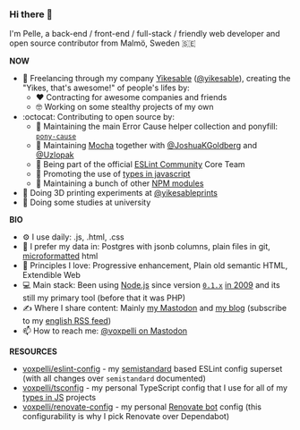 ### Hi there 👋

I'm Pelle, a back-end / front-end / full-stack / friendly web developer and open source contributor from Malmö, Sweden 🇸🇪

**NOW**

* 🏢 Freelancing through my company [Yikesable](https://yikesable.dev) ([@yikesable](https://github.com/yikesable)), creating the "Yikes, that's awesome!" of people's lifes by:
  * ❤️ Contracting for awesome companies and friends
  * 🤓 Working on some stealthy projects of my own
* :octocat: Contributing to open source by:
  * 👷 Maintaining the main Error Cause helper collection and ponyfill: [`pony-cause`](https://github.com/voxpelli/pony-cause)
  * 🤝 Maintaining [Mocha](https://github.com/mochajs/mocha) together with [@JoshuaKGoldberg](https://github.com/JoshuaKGoldberg) and [@Uzlopak](https://github.com/Uzlopak)
  * 🤝 Being part of the official [ESLint Community](https://github.com/eslint-community) Core Team
  * 📣 Promoting the use of [types in javascript](https://github.com/voxpelli/types-in-js)
  * 👷 Maintaining a bunch of other [NPM modules](http://npmjs.com/~voxpelli)
* 🧱 Doing 3D printing experiments at [@yikesableprints](https://www.instagram.com/yikesableprints/)
* 🏫 Doing some studies at university

**BIO**

* ⚙️ I use daily: .js, .html, .css
* :floppy_disk: I prefer my data in: Postgres with jsonb columns, plain files in git, [microformatted](http://microformats.org/) html
* 🔭 Principles I love: Progressive enhancement, Plain old semantic HTML, Extendible Web
* 💻 Main stack: Been using [Node.js](https://nodejs.org/) since version [`0.1.x`](https://github.com/nodejs/node/releases/tag/v0.1.18) [in 2009](https://github.com/voxpelli/djangode/commit/d3814342ebc5b1a727cca94e74ed264736241556) and its still my primary tool (before that it was PHP)
* ✍️ Where I share content: Mainly [my Mastodon](https://mastodon.social/@voxpelli) and [my blog](https://voxpelli.com/) (subscribe to my [english RSS feed](https://voxpelli.com/english.xml))
* 📫 How to reach me: [@voxpelli on Mastodon](https://mastodon.social/@voxpelli)

**RESOURCES**

* [voxpelli/eslint-config](https://github.com/voxpelli/eslint-config) - my [semistandard](https://github.com/standard/semistandard) based ESLint config superset (with all changes over `semistandard` documented)
* [voxpelli/tsconfig](https://github.com/voxpelli/tsconfig) - my personal TypeScript config that I use for all of my [types in JS](https://github.com/voxpelli/types-in-js) projects
* [voxpelli/renovate-config](https://github.com/voxpelli/renovate-config) - my personal [Renovate bot](https://docs.renovatebot.com) config (this configurability is why I pick Renovate over Dependabot)
